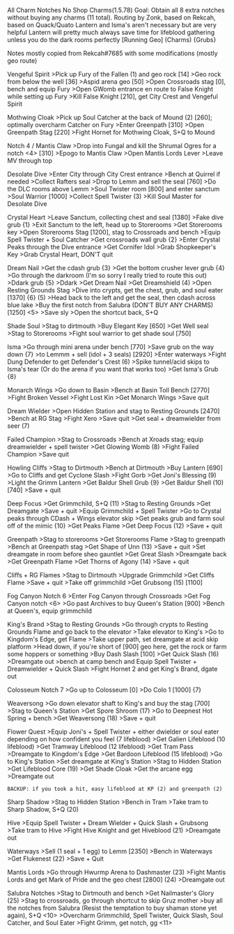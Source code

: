 All Charm Notches No Shop Charms(1.5.78)
Goal: Obtain all 8 extra notches without buying any charms (11 total).
Routing by Zonk, based on Rekcah, based on Quack/Quato
Lantern and Isma's aren't necessary but are very helpful
Lantern will pretty much always save time for lifeblood gathering unless you do the dark rooms perfectly
[Running Geo] (Charms) <Notches> {Grubs}

Notes mostly copied from Rekcah#7685 with some modifications (mostly geo route)
 
Vengeful Spirit
	>Pick up Fury of the Fallen (1) and geo rock [14]
	>Geo rock from below the well [36]
	>Aspid arena geo [50]
	>Open Crossroads stag [0], bench and equip Fury
	>Open GWomb entrance en route to False Knight while setting up Fury
	>Kill False Knight [210], get City Crest and Vengeful Spirit
 
Mothwing Cloak
	>Pick up Soul Catcher at the back of Mound (2) [260]; optimally overcharm Catcher on Fury
	>Enter Greenpath [310]
	>Open Greenpath Stag [220]
	>Fight Hornet for Mothwing Cloak, S+Q to Mound
 
Notch 4 / Mantis Claw
	>Drop into Fungal and kill the Shrumal Ogres for a notch <4> [310]
	>Epogo to Mantis Claw
	>Open Mantis Lords Lever
	>Leave MV through top
 
Desolate Dive
	>Enter City through City Crest entrance
	>Bench at Quirrel if needed
	>Collect Rafters seal
	>Drop to Lemm and sell the seal [760]
	>Do the DLC rooms above Lemm
	>Soul Twister room [800] and enter sanctum
	>Soul Warrior [1000]
	>Collect Spell Twister (3)
	>Kill Soul Master for Desolate Dive
 
Crystal Heart
	>Leave Sanctum, collecting chest and seal [1380] 
	>Fake dive grub {1}
	>Exit Sanctum to the left, head up to Storerooms
	>Get Storerooms key
	>Open Storerooms Stag [1200], stag to Crossroads and bench
	>Equip Spell Twister + Soul Catcher
	>Get crossroads wall grub {2}
	>Enter Crystal Peaks through the Dive entrance
	>Get Cornifer Idol
	>Grab Shopkeeper's Key
	>Grab Crystal Heart, DON'T quit

Dream Nail
	>Get the cdash grub {3}
	>Get the bottom crusher lever grub {4}
	>Go through the darkroom (I'm so sorry I really tried to route this out)
	>Ddark grub {5}
	>Ddark
	>Get Dream Nail
	>Get Dreamshield (4)
	>Open Resting Grounds Stag
	>Dive into crypts, get the chest, grub, and soul eater [1370] {6} (5)
	>Head back to the left and get the seal, then cdash across blue lake
	>Buy the first notch from Salubra (DON'T BUY ANY CHARMS) [1250] <5>
	>Save sly
	>Open the shortcut back, S+Q


Shade Soul
	>Stag to dirtmouth
	>Buy Elegant Key [650]
	>Get Well seal
	>Stag to Storerooms
	>Fight soul warrior to get shade soul [750]

Isma
	>Go through mini arena under bench [770]
	>Save grub on the way down {7}
 	>to Lemmm + sell (idol + 3 seals) [2920]
	>Enter waterways
	>Fight Dung Defender to get Defender's Crest (6)
	>Spike tunnel/acid skips to Isma's tear (Or do the arena if you want that works too)
	>Get Isma's Grub {8}

Monarch Wings
	>Go down to Basin
	>Bench at Basin Toll Bench [2770]
	>Fight Broken Vessel
	>Fight Lost Kin
	>Get Monarch Wings
	>Save quit

Dream Wielder
	>Open Hidden Station and stag to Resting Grounds [2470]
	>Bench at RG Stag
	>Fight Xero
	>Save quit
	>Get seal + dreamwielder from seer (7)

Failed Champion
	>Stag to Crossroads
	>Bench at Xroads stag; equip dreamwielder + spell twister
	>Get Glowing Womb (8)
	>Fight Failed Champion
	>Save quit

Howling Cliffs
	>Stag to Dirtmouth
	>Bench at Dirtmouth
	>Buy Lantern [690]
	>Go to Cliffs and get Cyclone Slash
	>Fight Gorb
	>Get Joni's Blessing (9)
	>Light the Grimm Lantern
	>Get Baldur Shell Grub {9}
	>Get Baldur Shell (10) [740]
	>Save + quit

Deep Focus
	>Get Grimmchild, S+Q (11)
	>Stag to Resting Grounds
	>Get Dreamgate
	>Save + quit
	>Equip Grimmchild + Spell Twister
	>Go to Crystal peaks through CDash + Wings elevator skip
	>Get peaks grub and farm soul off of the mimic {10}
	>Get Peaks Flame
	>Get Deep Focus (12)
	>Save + quit

Greenpath
	>Stag to storerooms
	>Get Storerooms Flame
	>Stag to greenpath
	>Bench at Greenpath stag
	>Get Shape of Unn (13)
	>Save + quit
	>Set dreamgate in room before sheo gauntlet
	>Get Great Slash
	>Dreamgate back
	>Get Greenpath Flame
	>Get Thorns of Agony (14)
	>Save + quit

Cliffs + RG Flames
	>Stag to Dirtmouth
	>Upgrade Grimmchild
	>Get Cliffs Flame
	>Save + quit
	>Take off grimmchild
	>Get Grubsong (15) [1100]

Fog Canyon Notch 6
	>Enter Fog Canyon through Crossroads
	>Get Fog Canyon notch <6>
	>Go past Archives to buy Queen's Station [900]
	>Bench at Queen's, equip grimmchild

King's Brand
	>Stag to Resting Grounds
	>Go through crypts to Resting Grounds Flame and go back to the elevator
	>Take elevator to King's
	>Go to Kingdom's Edge, get Flame
	>Take upper path, set dreamgate at acid skip platform
	>Head down, if you're short of [900] geo here, get the rock or farm some hoppers or something
	>Buy Dash Slash [100]
	>Get Quick Slash (16)
	>Dreamgate out
	>bench at camp bench and Equip Spell Twister + Dreamwielder + Quick Slash
	>Fight Hornet 2 and get King's Brand, dgate out

Colosseum Notch 7
	>Go up to Colosseum [0]
	>Do Colo 1 [1000] {7}

Weaversong
	>Go down elevator shaft to King's and buy the stag [700]
	>Stag to Queen's Station
 	>Get Spore Shroom (17)
	>Go to Deepnest Hot Spring + bench
	>Get Weaversong (18)
	>Save + quit

Flower Quest
	>Equip Joni's + Spell Twister + either dwielder or soul eater depending on how confident you feel (7 lifeblood)
	>Get Galien Lifeblood (10 lifeblood)
	>Get Tramway Lifeblood (12 lifeblood)
	>Get Tram Pass
	>Dreamgate to Kingdom's Edge
	>Get Bardoon Lifeblood (15 lifeblood)
	>Go to King's Station
	>Set dreamgate at King's Station
	>Stag to Hidden Station
	>Get Lifeblood Core (19)
	>Get Shade Cloak
	>Get the arcane egg
	>Dreamgate out

	BACKUP: if you took a hit, easy lifeblood at KP (2) and greenpath (2)

Sharp Shadow
	>Stag to Hidden Station
	>Bench in Tram
	>Take tram to Sharp Shadow, S+Q (20)

Hive
	>Equip Spell Twister + Dream Wielder + Quick Slash + Grubsong
	>Take tram to Hive
	>Fight Hive Knight and get Hiveblood (21)
	>Dreamgate out

Waterways
	>Sell (1 seal + 1 egg) to Lemm [2350]
	>Bench in Waterways
	>Get Flukenest (22)
	>Save + Quit

Mantis Lords
	>Go through Hwurmp Arena to Dashmaster (23)
	>Fight Mantis Lords and get Mark of Pride and the geo chest [2800] (24)
	>Dreamgate out

Salubra Notches
	>Stag to Dirtmouth and bench
	>Get Nailmaster's Glory (25)
	>Stag to crossroads, go through shortcut to skip Gruz mother
	>buy all the notches from Salubra (Resist the temptation to buy shaman stone yet again), S+Q <10>
	>Overcharm Grimmchild, Spell Twister, Quick Slash, Soul Catcher, and Soul Eater
	>Fight Grimm, get notch, gg <11>